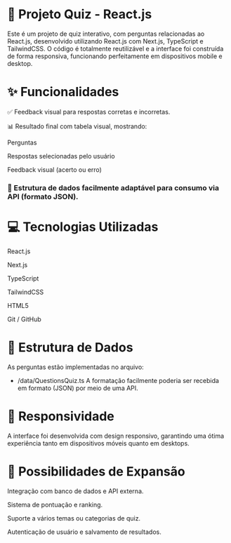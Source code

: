 # 🧠 Projeto Quiz - React.js
Este é um projeto de quiz interativo, com perguntas relacionadas ao React.js, desenvolvido utilizando React.js com Next.js, TypeScript e TailwindCSS. O código é totalmente reutilizável e a interface foi construída de forma responsiva, funcionando perfeitamente em dispositivos mobile e desktop.

# ✨ Funcionalidades
✅ Feedback visual para respostas corretas e incorretas.

📊 Resultado final com tabela visual, mostrando:

Perguntas

Respostas selecionadas pelo usuário

Feedback visual (acerto ou erro)

### 🔄 Estrutura de dados facilmente adaptável para consumo via API (formato JSON).

# 💻 Tecnologias Utilizadas
React.js

Next.js

TypeScript

TailwindCSS

HTML5

Git / GitHub

# 📁 Estrutura de Dados
As perguntas estão implementadas no arquivo:

* /data/QuestionsQuiz.ts
A formatação facilmente poderia ser recebida em formato (JSON) por meio de uma API.

# 📱 Responsividade
A interface foi desenvolvida com design responsivo, garantindo uma ótima experiência tanto em dispositivos móveis quanto em desktops.

# 🚀 Possibilidades de Expansão
Integração com banco de dados e API externa.

Sistema de pontuação e ranking.

Suporte a vários temas ou categorias de quiz.

Autenticação de usuário e salvamento de resultados.
